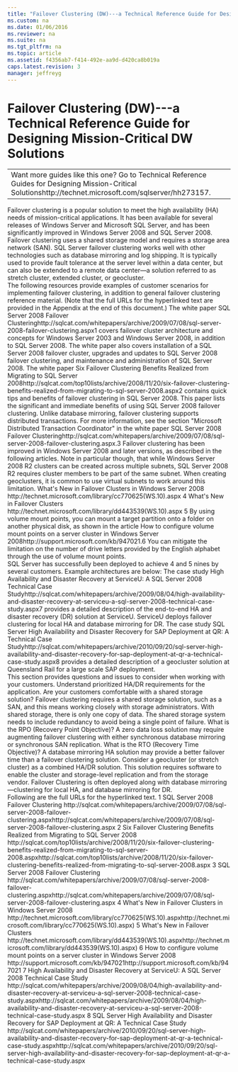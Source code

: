 ```yaml
---
title: "Failover Clustering (DW)---a Technical Reference Guide for Designing Mission-Critical DW Solutions"
ms.custom: na
ms.date: 01/06/2016
ms.reviewer: na
ms.suite: na
ms.tgt_pltfrm: na
ms.topic: article
ms.assetid: f4356ab7-f414-492e-aa9d-d420ca8b019a
caps.latest.revision: 3
manager: jeffreyg
---
```

# Failover Clustering (DW)---a Technical Reference Guide for Designing Mission-Critical DW Solutions
<?xml version="1.0" encoding="utf-8"?>
<developerConceptualDocument xmlns="http://ddue.schemas.microsoft.com/authoring/2003/5" xmlns:xlink="http://www.w3.org/1999/xlink" xmlns:xsi="http://www.w3.org/2001/XMLSchema-instance" xsi:schemaLocation="http://ddue.schemas.microsoft.com/authoring/2003/5 http://clixdevr3.blob.core.windows.net/ddueschema/developer.xsd">
  <introduction>
    <table xmlns:caps="http://schemas.microsoft.com/build/caps/2013/11">
      <tbody>
        <tr>
          <TD>
            <para>
              <embeddedLabel>Want more guides like this one?</embeddedLabel> Go to <externalLink><linkText>Technical Reference Guides for Designing Mission-Critical Solutions</linkText><linkUri>http://technet.microsoft.com/sqlserver/hh273157</linkUri></externalLink>.</para>
          </TD>
        </tr>
      </tbody>
    </table>
    <para>Failover clustering is a popular solution to meet the high availability (HA) needs of mission-critical applications. It has been available for several releases of Windows Server and Microsoft SQL Server, and has been significantly improved in Windows Server 2008 and SQL Server 2008. Failover clustering uses a shared storage model and requires a storage area network (SAN). SQL Server failover clustering works well with other technologies such as database mirroring and log shipping. It is typically used to provide fault tolerance at the server level within a data center, but can also be extended to a remote data center—a solution referred to as stretch cluster, extended cluster, or geocluster.</para>
  </introduction>
  <section>
    <title>Best Practices</title>
    <content>
      <para>The following resources provide examples of customer scenarios for implementing failover clustering, in addition to general failover clustering reference material. (Note that the full URLs for the hyperlinked text are provided in the Appendix at the end of this document.)</para>
      <list class="bullet">
        <listItem>
          <para>The white paper <externalLink><linkText>SQL Server 2008 Failover Clustering</linkText><linkUri>http://sqlcat.com/whitepapers/archive/2009/07/08/sql-server-2008-failover-clustering.aspx</linkUri></externalLink><superscript>1</superscript> covers failover cluster architecture and concepts for Windows Server 2003 and Windows Server 2008, in addition to SQL Server 2008. The white paper also covers installation of a SQL Server 2008 failover cluster, upgrades and updates to SQL Server 2008 failover clustering, and maintenance and administration of SQL Server 2008.</para>
        </listItem>
        <listItem>
          <para>The white paper <externalLink><linkText>Six Failover Clustering Benefits Realized from Migrating to SQL Server 2008</linkText><linkUri>http://sqlcat.com/top10lists/archive/2008/11/20/six-failover-clustering-benefits-realized-from-migrating-to-sql-server-2008.aspx</linkUri></externalLink><superscript>2</superscript> contains quick tips and benefits of failover clustering in SQL Server 2008. This paper lists the significant and immediate benefits of using SQL Server 2008 failover clustering.</para>
        </listItem>
        <listItem>
          <para>Unlike database mirroring, failover clustering supports distributed transactions. For more information, see the section "Microsoft Distributed Transaction Coordinator" in the white paper <externalLink><linkText>SQL Server 2008 Failover Clustering</linkText><linkUri>http://sqlcat.com/whitepapers/archive/2009/07/08/sql-server-2008-failover-clustering.aspx</linkUri></externalLink>.<superscript>3</superscript></para>
        </listItem>
        <listItem>
          <para>Failover clustering has been improved in Windows Server 2008 and later versions, as described in the following articles. Note in particular though, that while Windows Server 2008 R2 clusters can be created across multiple subnets, SQL Server 2008 R2 requires cluster members to be part of the same subnet. When creating geoclusters, it is common to use virtual subnets to work around this limitation.</para>
          <list class="bullet">
            <listItem>
              <para>
                <externalLink>
                  <linkText>What's New in Failover Clusters in Windows Server 2008</linkText>
                  <linkUri>http://technet.microsoft.com/library/cc770625(WS.10).aspx</linkUri>
                </externalLink>
                <superscript>4</superscript>
              </para>
            </listItem>
            <listItem>
              <para>
                <externalLink>
                  <linkText>What's New in Failover Clusters</linkText>
                  <linkUri>http://technet.microsoft.com/library/dd443539(WS.10).aspx</linkUri>
                </externalLink>
                <superscript>5</superscript>
              </para>
            </listItem>
          </list>
        </listItem>
        <listItem>
          <para>By using volume mount points, you can mount a target partition onto a folder on another physical disk, as shown in the article <externalLink><linkText>How to configure volume mount points on a server cluster in Windows Server 2008</linkText><linkUri>http://support.microsoft.com/kb/947021</linkUri></externalLink>.<superscript>6</superscript> You can mitigate the limitation on the number of drive letters provided by the English alphabet through the use of volume mount points.</para>
        </listItem>
      </list>
    </content>
  </section>
  <section>
    <title>Case Studies and References</title>
    <content>
      <para>SQL Server has successfully been deployed to achieve 4 and 5 nines by several customers. Example architectures are below: </para>
      <list class="bullet">
        <listItem>
          <para>The case study <externalLink><linkText>High Availability and Disaster Recovery at ServiceU: A SQL Server 2008 Technical Case Study</linkText><linkUri>http://sqlcat.com/whitepapers/archive/2009/08/04/high-availability-and-disaster-recovery-at-serviceu-a-sql-server-2008-technical-case-study.aspx</linkUri></externalLink><superscript>7</superscript> provides a detailed description of the end-to-end HA and disaster recovery (DR) solution at ServiceU. ServiceU deploys failover clustering for local HA and database mirroring for DR.</para>
        </listItem>
        <listItem>
          <para>The case study <externalLink><linkText>SQL Server High Availability and Disaster Recovery for SAP Deployment at QR: A Technical Case Study</linkText><linkUri>http://sqlcat.com/whitepapers/archive/2010/09/20/sql-server-high-availability-and-disaster-recovery-for-sap-deployment-at-qr-a-technical-case-study.aspx</linkUri></externalLink><superscript>8</superscript> provides a detailed description of a geocluster solution at Queensland Rail for a large scale SAP deployment.</para>
        </listItem>
      </list>
    </content>
  </section>
  <section>
    <title>Questions and Considerations</title>
    <content>
      <para>This section provides questions and issues to consider when working with your customers.</para>
      <list class="bullet">
        <listItem>
          <para>Understand prioritized HA/DR requirements for the application.</para>
        </listItem>
        <listItem>
          <para>Are your customers comfortable with a shared storage solution? </para>
          <list class="bullet">
            <listItem>
              <para>Failover clustering requires a shared storage solution, such as a SAN, and this means working closely with storage administrators.</para>
            </listItem>
            <listItem>
              <para>With shared storage, there is only one copy of data. The shared storage system needs to include redundancy to avoid being a single point of failure.</para>
            </listItem>
          </list>
        </listItem>
        <listItem>
          <para>What is the RPO (Recovery Point Objective)? A zero data loss solution may require augmenting failover clustering with either synchronous database mirroring or synchronous SAN replication.</para>
        </listItem>
        <listItem>
          <para>What is the RTO (Recovery Time Objective)? A database mirroring HA solution may provide a better failover time than a failover clustering solution.</para>
        </listItem>
        <listItem>
          <para>Consider a geocluster (or stretch cluster) as a combined HA/DR solution. This solution requires software to enable the cluster and storage-level replication and from the storage vendor.</para>
        </listItem>
        <listItem>
          <para>Failover Clustering is often deployed along with database mirroring—clustering for local HA, and database mirroring for DR.</para>
        </listItem>
      </list>
    </content>
  </section>
  <section>
    <title>Appendix</title>
    <content>
      <para>Following are the full URLs for the hyperlinked text.</para>
      <para>
        <superscript>1</superscript> SQL Server 2008 Failover Clustering  <externalLink><linkText>http://sqlcat.com/whitepapers/archive/2009/07/08/sql-server-2008-failover-clustering.aspx</linkText><linkUri>http://sqlcat.com/whitepapers/archive/2009/07/08/sql-server-2008-failover-clustering.aspx</linkUri></externalLink></para>
      <para>
        <superscript>2</superscript> Six Failover Clustering Benefits Realized from Migrating to SQL Server 2008  <externalLink><linkText>http://sqlcat.com/top10lists/archive/2008/11/20/six-failover-clustering-benefits-realized-from-migrating-to-sql-server-2008.aspx</linkText><linkUri>http://sqlcat.com/top10lists/archive/2008/11/20/six-failover-clustering-benefits-realized-from-migrating-to-sql-server-2008.aspx</linkUri></externalLink></para>
      <para>
        <superscript>3</superscript> SQL Server 2008 Failover Clustering  <externalLink><linkText>http://sqlcat.com/whitepapers/archive/2009/07/08/sql-server-2008-failover-clustering.aspx</linkText><linkUri>http://sqlcat.com/whitepapers/archive/2009/07/08/sql-server-2008-failover-clustering.aspx</linkUri></externalLink></para>
      <para>
        <superscript>4</superscript> What's New in Failover Clusters in Windows Server 2008  <externalLink><linkText>http://technet.microsoft.com/library/cc770625(WS.10).aspx</linkText><linkUri>http://technet.microsoft.com/library/cc770625(WS.10).aspx)</linkUri></externalLink></para>
      <para>
        <superscript>5</superscript> What's New in Failover Clusters  <externalLink><linkText>http://technet.microsoft.com/library/dd443539(WS.10).aspx</linkText><linkUri>http://technet.microsoft.com/library/dd443539(WS.10).aspx)</linkUri></externalLink></para>
      <para>
        <superscript>6</superscript> How to configure volume mount points on a server cluster in Windows Server 2008  <externalLink><linkText>http://support.microsoft.com/kb/947021</linkText><linkUri>http://support.microsoft.com/kb/947021</linkUri></externalLink></para>
      <para>
        <superscript>7</superscript> High Availability and Disaster Recovery at ServiceU: A SQL Server 2008 Technical Case Study  <externalLink><linkText>http://sqlcat.com/whitepapers/archive/2009/08/04/high-availability-and-disaster-recovery-at-serviceu-a-sql-server-2008-technical-case-study.aspx</linkText><linkUri>http://sqlcat.com/whitepapers/archive/2009/08/04/high-availability-and-disaster-recovery-at-serviceu-a-sql-server-2008-technical-case-study.aspx</linkUri></externalLink></para>
      <para>
        <superscript>8</superscript> SQL Server High Availability and Disaster Recovery for SAP Deployment at QR: A Technical Case Study  <externalLink><linkText>http://sqlcat.com/whitepapers/archive/2010/09/20/sql-server-high-availability-and-disaster-recovery-for-sap-deployment-at-qr-a-technical-case-study.aspx</linkText><linkUri>http://sqlcat.com/whitepapers/archive/2010/09/20/sql-server-high-availability-and-disaster-recovery-for-sap-deployment-at-qr-a-technical-case-study.aspx</linkUri></externalLink></para>
    </content>
  </section>
  <relatedTopics />
</developerConceptualDocument>